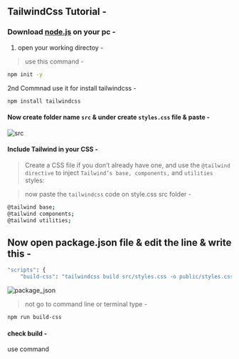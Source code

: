 ## TailwindCss Tutorial -

### Download [node.js](https://nodejs.org/en/) on your pc -

1. open your working directoy -

> use this command -
```bash
npm init -y
```
2nd Commnad use it for install tailwindcss -
```bash
npm install tailwindcss
```

#### Now create folder name `src` & under create `styles.css` file & paste -
![src](https://user-images.githubusercontent.com/77927449/131243735-977eb7f3-6871-4f89-a497-8a84df8affc0.jpg)


#### Include Tailwind in your CSS -
> Create a CSS file if you don’t already have one, and use the `@tailwind directive` to inject `Tailwind’s base, components,` and `utilities` styles:

> now paste the `tailwindcss` code on style.css src folder -

```bash
@tailwind base;
@tailwind components;
@tailwind utilities;
```
## Now open package.json file & edit the line & write this -
```bash
"scripts": {
    "build-css": "tailwindcss build src/styles.css -o public/styles.css"
```
![package_json](https://user-images.githubusercontent.com/77927449/131676447-6b8f55e2-e910-4972-a79b-8eee5cc882f5.jpg)

> not go to command line or terminal type -
```bash
npm run build-css
```
#### check build -
use command























